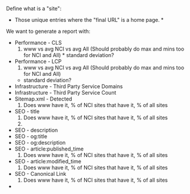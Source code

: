 Define what is a "site":
  * Those unique entries where the "final URL" is a home page.
	*



We want to generate a report with:
* Performance - CLS
	1. www vs avg NCI vs avg All (Should probably do max and mins too for NCI and All)
	  * standard deviation?
* Performance - LCP
	1. www vs avg NCI vs avg All (Should probably do max and mins too for NCI and All)
    * standard deviation?
* Infrastructure - Third Party Service Domains
* Infrastructure - Third Party Service Count
* Sitemap.xml - Detected
  1. Does www have it, % of NCI sites that have it, % of all sites
* SEO - title
  1. Does www have it, % of NCI sites that have it, % of all sites
	2.
* SEO - description
* SEO - og:title
* SEO - og:description
* SEO - article:published_time
  1. Does www have it, % of NCI sites that have it, % of all sites
* SEO - article:modified_time
  1. Does www have it, % of NCI sites that have it, % of all sites
* SEO - Canonical Link
  1. Does www have it, % of NCI sites that have it, % of all sites
*
